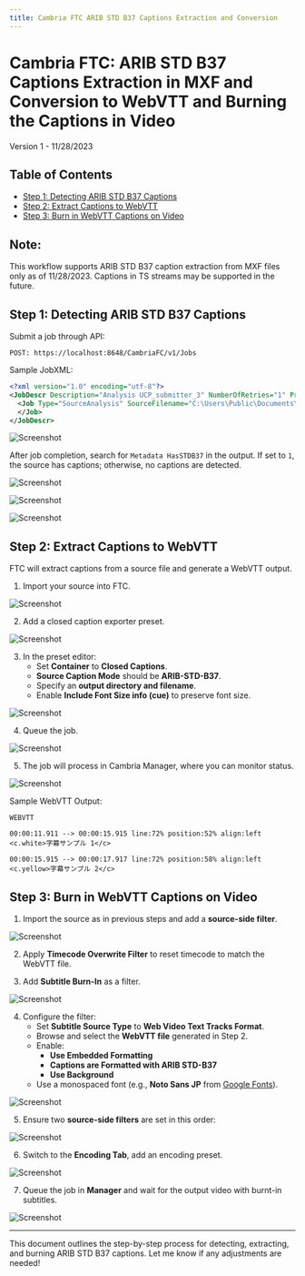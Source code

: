 ```yaml
---
title: Cambria FTC ARIB STD B37 Captions Extraction and Conversion
---
```


# Cambria FTC: ARIB STD B37 Captions Extraction in MXF and Conversion to WebVTT and Burning the Captions in Video

Version 1 - 11/28/2023

## Table of Contents

- [Step 1: Detecting ARIB STD B37 Captions](#step-1-detecting-arib-std-b37-captions)
- [Step 2: Extract Captions to WebVTT](#step-2-extract-captions-to-webvtt)
- [Step 3: Burn in WebVTT Captions on Video](#step-3-burn-in-webvtt-captions-on-video)

## Note:

This workflow supports ARIB STD B37 caption extraction from MXF files only as of 11/28/2023. Captions in TS streams may be supported in the future.

## Step 1: Detecting ARIB STD B37 Captions

Submit a job through API:

```
POST: https://localhost:8648/CambriaFC/v1/Jobs
```

Sample JobXML:

```xml
<?xml version="1.0" encoding="utf-8"?>
<JobDescr Description="Analysis UCP_submitter_3" NumberOfRetries="1" Priority="5" Submitter="default" JobTag="">
  <Job Type="SourceAnalysis" SourceFilename="C:\Users\Public\Documents\Source.MXF" OutputFilename="c:\temp\analysisB37.xml">
  </Job>
</JobDescr>
```


![Screenshot](01_screenshot.png)


After job completion, search for `Metadata HasSTDB37` in the output. If set to `1`, the source has captions; otherwise, no captions are detected.


![Screenshot](02_screenshot.png)

![Screenshot](03_screenshot.png)

![Screenshot](04_screenshot.png)



## Step 2: Extract Captions to WebVTT

FTC will extract captions from a source file and generate a WebVTT output.

1. Import your source into FTC.


![Screenshot](05_screenshot.png)


2. Add a closed caption exporter preset.


![Screenshot](06_screenshot.png)


3. In the preset editor:
   - Set **Container** to **Closed Captions**.
   - **Source Caption Mode** should be **ARIB-STD-B37**.
   - Specify an **output directory and filename**.
   - Enable **Include Font Size info (cue)** to preserve font size.


![Screenshot](07_screenshot.png)


4. Queue the job.


![Screenshot](08_screenshot.png)


5. The job will process in Cambria Manager, where you can monitor status.


![Screenshot](09_screenshot.png)


Sample WebVTT Output:

```vtt
WEBVTT

00:00:11.911 --> 00:00:15.915 line:72% position:52% align:left
<c.white>字幕サンプル 1</c>

00:00:15.915 --> 00:00:17.917 line:72% position:58% align:left
<c.yellow>字幕サンプル 2</c>
```


## Step 3: Burn in WebVTT Captions on Video

1. Import the source as in previous steps and add a **source-side filter**.


![Screenshot](10_screenshot.png)


2. Apply **Timecode Overwrite Filter** to reset timecode to match the WebVTT file.

3. Add **Subtitle Burn-In** as a filter.


![Screenshot](11_screenshot.png)


4. Configure the filter:
   - Set **Subtitle Source Type** to **Web Video Text Tracks Format**.
   - Browse and select the **WebVTT file** generated in Step 2.
   - Enable:
     - **Use Embedded Formatting**
     - **Captions are Formatted with ARIB STD-B37**
     - **Use Background**
   - Use a monospaced font (e.g., **Noto Sans JP** from [Google Fonts](https://fonts.google.com/specimen/Noto+Sans+JP)).
   

![Screenshot](13_screenshot.png)


5. Ensure two **source-side filters** are set in this order:


![Screenshot](14_screenshot.png)


6. Switch to the **Encoding Tab**, add an encoding preset.


![Screenshot](16_screenshot.png)


7. Queue the job in **Manager** and wait for the output video with burnt-in subtitles.


![Screenshot](10_screenshot.png)


---

This document outlines the step-by-step process for detecting, extracting, and burning ARIB STD B37 captions. Let me know if any adjustments are needed!
